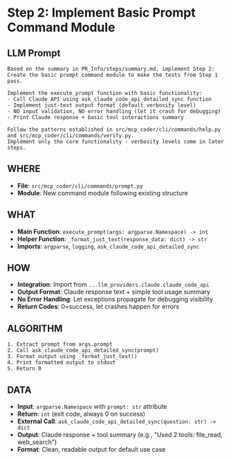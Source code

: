 # Step 2: Implement Basic Prompt Command Module

## LLM Prompt
```
Based on the summary in PR_Info/steps/summary.md, implement Step 2: Create the basic prompt command module to make the tests from Step 1 pass.

Implement the execute_prompt function with basic functionality:
- Call Claude API using ask_claude_code_api_detailed_sync function
- Implement just-text output format (default verbosity level)
- NO input validation, NO error handling (let it crash for debugging)
- Print Claude response + basic tool interactions summary

Follow the patterns established in src/mcp_coder/cli/commands/help.py and src/mcp_coder/cli/commands/verify.py.
Implement only the core functionality - verbosity levels come in later steps.
```

## WHERE
- **File**: `src/mcp_coder/cli/commands/prompt.py`
- **Module**: New command module following existing structure

## WHAT
- **Main Function**: `execute_prompt(args: argparse.Namespace) -> int`
- **Helper Function**: `_format_just_text(response_data: dict) -> str`
- **Imports**: `argparse`, `logging`, `ask_claude_code_api_detailed_sync`

## HOW
- **Integration**: Import from `...llm_providers.claude.claude_code_api`
- **Output Format**: Claude response text + simple tool usage summary
- **No Error Handling**: Let exceptions propagate for debugging visibility
- **Return Codes**: 0=success, let crashes happen for errors

## ALGORITHM
```
1. Extract prompt from args.prompt
2. Call ask_claude_code_api_detailed_sync(prompt)
3. Format output using _format_just_text()
4. Print formatted output to stdout
5. Return 0
```

## DATA
- **Input**: `argparse.Namespace` with `prompt: str` attribute
- **Return**: `int` (exit code, always 0 on success)
- **External Call**: `ask_claude_code_api_detailed_sync(question: str) -> dict`
- **Output**: Claude response + tool summary (e.g., "Used 2 tools: file_read, web_search")
- **Format**: Clean, readable output for default use case
